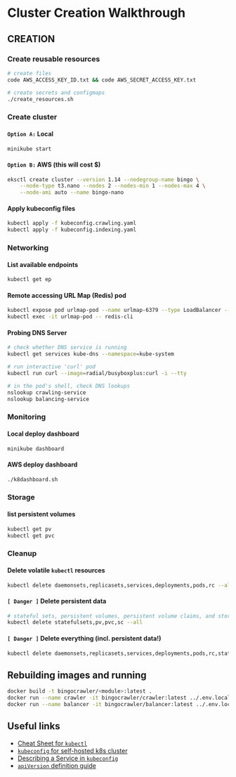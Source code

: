 # Cluster Creation Walkthrough

## CREATION

### Create reusable resources

```sh
# create files
code AWS_ACCESS_KEY_ID.txt && code AWS_SECRET_ACCESS_KEY.txt

# create secrets and configmaps
./create_resources.sh
```

### Create cluster

#### `Option A:` Local

```sh
minikube start
```

#### `Option B:` AWS (this will cost $)

```sh
eksctl create cluster --version 1.14 --nodegroup-name bingo \
    --node-type t3.nano --nodes 2 --nodes-min 1 --nodes-max 4 \
    --node-ami auto --name bingo-nano
```

#### Apply kubeconfig files

```sh
kubectl apply -f kubeconfig.crawling.yaml
kubectl apply -f kubeconfig.indexing.yaml
```

### Networking

#### List available endpoints

```sh
kubectl get ep
```

#### Remote accessing URL Map (Redis) pod

```sh
kubectl expose pod urlmap-pod --name urlmap-6379 --type LoadBalancer --port 6379 --protocol TCP
kubectl exec -it urlmap-pod -- redis-cli
```

#### Probing DNS Server

```sh
# check whether DNS service is running
kubectl get services kube-dns --namespace=kube-system

# run interactive 'curl' pod
kubectl run curl --image=radial/busyboxplus:curl -i --tty

# in the pod's shell, check DNS lookups
nslookup crawling-service
nslookup balancing-service
```

### Monitoring

#### Local deploy dashboard

```sh
minikube dashboard
```

#### AWS deploy dashboard

```sh
./k8dashboard.sh
```

### Storage

#### list persistent volumes

```sh
kubectl get pv
kubectl get pvc
```

### Cleanup

#### Delete volatile `kubectl` resources

```sh
kubectl delete daemonsets,replicasets,services,deployments,pods,rc --all
```

#### `[ Danger ]` Delete **persistent data**

```sh
# stateful sets, persistent volumes, persistent volume claims, and storage classes
kubectl delete statefulsets,pv,pvc,sc --all
```

#### `[ Danger ]` Delete everything (incl. persistent data!)

```sh
kubectl delete daemonsets,replicasets,services,deployments,pods,rc,statefulsets,pv,pvc,sc --all
```

## Rebuilding images and running

```sh
docker build -t bingocrawler/<module>:latest .
docker run --name crawler -it bingocrawler/crawler:latest ../.env.local
docker run --name balancer -it bingocrawler/balancer:latest ../.env.local
```

## Useful links

+ [Cheat Sheet for `kubectl`](https://kubernetes.io/docs/reference/kubectl/cheatsheet/)
+ [`kubeconfig` for self-hosted k8s cluster](http://docs.shippable.com/deploy/tutorial/create-kubeconfig-for-self-hosted-kubernetes-cluster/)
+ [Describing a Service in `kubeconfig`](https://kubernetes.io/docs/concepts/services-networking/service/#defining-a-service)
+ [`apiVersion` definition guide](https://matthewpalmer.net/kubernetes-app-developer/articles/kubernetes-apiversion-definition-guide.html)
